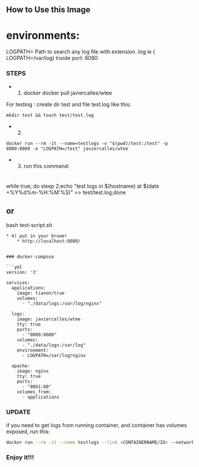 ## How to Use this Image
# environments:
LOGPATH= Path to search any log file with extension .log  ie ( LOGPATH=/var/log)
Inside port: 8080

### STEPS
* 1) docker docker pull javiercalles/wtee
   
For testing :
create dir test and file test.log like this:
```shell
mkdir test && touch test/test.log
```
  
* 2) 
```
docker run --rm -it --name=testlogs -v "$(pwd)/test:/test" -p 8080:8080 -e "LOGPATH=/test" javiercalles/wtee
```

* 3) run this command:

	```bash
###	
while true; do sleep 2;echo "test logs in $(hostname) at $(date +%Y%d%m-%H:%M:%S)" >> test/test.log;done
## or
bash test-script.sh
```
* 4) put in your brower
	* http://localhost:8080/     


### docker-compose

```yml
version: '3'

services:
  applications:
    image: tianon/true
    volumes:
      - "./data/logs:/var/log/nginx"

  logs:
    image: javiercalles/wtee
    tty: true
    ports:
      - "8080:8080"
    volumes:
      - "./data/logs:/var/log"
    environment:
      - LOGPATH=/var/log/nginx

  apache:
    image: nginx
    tty: true
    ports:
      - "8081:80"
    volumes_from:
      - applications
```
### UPDATE
if you need to get logs from running container, and container has volumes exposed, run this:
```bash
docker run --rm -it --name testlogs --link <CONTAINERNAME/ID> --network CONTAINERNETWORK -p PORT:8080 --volumes-from CONTAINERNAME/ID  javiercalles/wtee sh
```
### Enjoy it!!!
